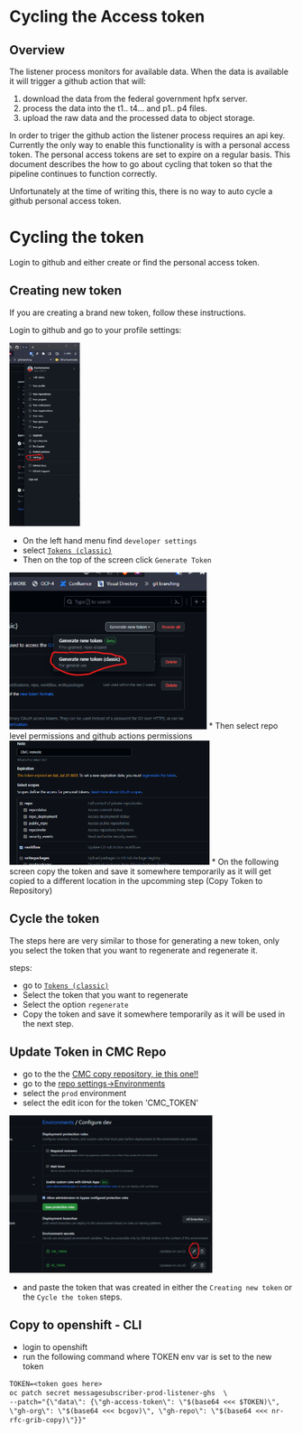 # Cycling the Access token

## Overview

The listener process monitors for available data.  When the data is available
it will trigger a github action that will:

1. download the data from the federal government hpfx server.
1. process the data into the t1.. t4... and p1.. p4 files.
1. upload the raw data and the processed data to object storage.

In order to triger the github action the listener process requires an api key.
Currently the only way to enable this functionality is with a personal access
token.  The personal access tokens are set to expire on a regular basis.  This
document describes the how to go about cycling that token so that the pipeline
continues to function correctly.

Unfortunately at the time of writing this, there is no way to auto cycle a
github personal access token.

# Cycling the token

Login to github and either create or find the personal access token.

## Creating new token

If you are creating a brand new token, follow these instructions.

Login to github and go to your profile settings:

<img src="pics/profile_settings.png" width="125px">

* On the left hand menu find `developer settings`
* select [`Tokens (classic)`](https://github.com/settings/tokens)
* Then on the top of the screen click `Generate Token`
<img src="pics/generate_token.png" width="350px">
* Then select repo level permissions and github actions permissions
<img src="pics/pat_perms.png" width="355">
* On the following screen copy the token and save it somewhere temporarily as
  it will get copied to a different location in the upcomming step (Copy Token to Repository)


## Cycle the token

The steps here are very similar to those for generating a new token, only you
select the token that you want to regenerate and regenerate it.

steps:

* go to  [`Tokens (classic)`](https://github.com/settings/tokens)
* Select the token that you want to regenerate
* Select the option `regenerate`
* Copy the token and save it somewhere temporarily as it will be used in the
  next step.


## Update Token in CMC Repo

* go to the the [CMC copy repository, ie this one!!](https://github.com/bcgov/nr-rfc-grib-copy)
* go to the [repo settings->Environments](https://github.com/bcgov/nr-rfc-grib-copy/settings/environments)
* select the `prod` environment
* select the edit icon for the token 'CMC_TOKEN'

<img src="pics/Update_token.png" width="360px">

* and paste the token that was created in either the `Creating new token` or the `Cycle the token` steps.

## Copy to openshift - CLI

* login to openshift
* run the following command where TOKEN env var is set to the new token

```
TOKEN=<token goes here>
oc patch secret messagesubscriber-prod-listener-ghs  \
--patch="{\"data\": {\"gh-access-token\": \"$(base64 <<< $TOKEN)\",  \"gh-org\": \"$(base64 <<< bcgov)\", \"gh-repo\": \"$(base64 <<< nr-rfc-grib-copy)\"}}"
```